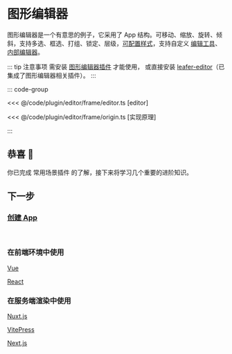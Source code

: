 <script setup>
import Case from '/component/Case.vue'
</script>

# 图形编辑器

图形编辑器是一个有意思的例子，它采用了 App 结构。可移动、缩放、旋转、倾斜，支持多选、框选、打组、锁定、层级，[可配置样式](/plugin/in/editor/config/base.md)，支持自定义 [编辑工具](/plugin/in/editor/EditTool.md)、 [内部编辑器](/plugin/in/editor/InnerEditor.md)。

::: tip 注意事项
需安装 [图形编辑器插件](/plugin/in/editor/index.md) 才能使用， 或直接安装 [leafer-editor](/guide/install/editor/start.md)（已集成了图形编辑器相关插件）。
:::

<case name="Editor" index=2 count=2 x=20></case>

::: code-group

<<< @/code/plugin/editor/frame/editor.ts [editor]

<<< @/code/plugin/editor/frame/origin.ts [实现原理]

:::

## 恭喜 🎉

你已完成 常用场景插件 的了解，接下来将学习几个重要的进阶知识。

## 下一步

### [创建 App](/guide/advanced/app.md)

<br/>

### 在前端环境中使用

[Vue](/guide/framework/vue/index.md)

[React](/guide/framework/react/index.md)

### 在服务端渲染中使用

[Nuxt.js](/guide/framework/nuxt/index.md)

[VitePress](/guide/framework/vitepress/index.md)

[Next.js](/guide/framework/next/index.md)
